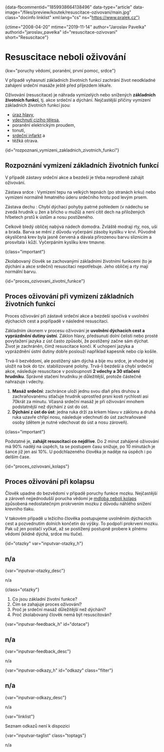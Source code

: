 
{data-fbcommentid="1859938664138496" data-type="article" data-image="/files/preview/koutek/resuscitace-ozivovani/main.jpg" class="docinfo linklist" xml:lang="cs" ns="https://www.pralek.cz"}

{ctime="2008-04-20" mtime="2019-11-14" author="Jaroslav Pavelka" authorid="jaroslav_pavelka" id="resuscitace-ozivovani" short="Resuscitace"}

# Resuscitace neboli oživování

<!-- generated attribute kw by user_udpatekw.sh on 2019-12-07, do not edit -->

{kw="poruchy vědomí, poranění, první pomoc, srdce"}

V případě vyhasnutí základních životních funkcí zachrání život neodkladné zahájení srdeční masáže ještě před příjezdem lékaře.

Oživování (resuscitace) je náhrada vymizelých nebo snížených **základních životních funkcí**, tj. akce srdeční a dýchání. Nejčastější příčiny vymizení základních životních funkcí jsou:

  * [úraz hlavy][1],
  * [vdechnutí cizího tělesa][2],
  * poranění elektrickým proudem,
  * tonutí,
  * [srdeční infarkt][3] a
  * těžká otrava.

{id="rozpoznani\_vymizeni\_zakladnich\_zivotnich\_funkci"}

## Rozpoznání vymizení základních životních funkcí

V případě zástavy srdeční akce a bezdeší je třeba neprodleně zahájit oživování.

Zástava srdce
:   Vymizení tepu na velkých tepnách (po stranách krku) nebo vymizení normálně hmatného úderu srdečního hrotu pod levým prsem.

Zástava dechu
:   Chybí dýchací pohyby patrné pohledem (v nádechu se zvedá hrudník u žen a břicho u mužů) a není cítit dech na přiložených hřbetech prstů k ústům a nosu postiženého.

Celkově bledý obličej nabývá nádech domodra. Zvláště modrají rty, nos, uši a brada. Barva se mění z důvodu vyčerpání zásoby kyslíku v krvi. Původně okysličená krev byla jasně červená a dávala přirozenou barvu sliznicím a prosvítala i kůží. Vyčerpáním kyslíku krev tmavne.

{class="important"}

Zkolabovaný člověk se zachovanými základními životními funkcemi (to je dýchání a akce srdeční) resuscitaci nepotřebuje. Jeho obličej a rty mají normální barvu.

{id="proces\_ozivovani\_zivotni_funkce"}

## Proces oživování při vymizení základních životních funkcí

Proces oživování při zástavě srdeční akce a bezdeší spočívá v uvolnění dýchacích cest a popřípadě v následné resuscitaci.

Základním úkonem v procesu oživování je **uvolnění dýchacích cest a vyprázdnění dutiny ústní**. Záklon hlavy, předsunutí dolní čelisti nebo prosté povytažení jazyka z úst často způsobí, že postižený začne sám dýchat. Život je zachráněn, čímž resuscitace končí. K uchopení jazyka a vyprázdnění ústní dutiny dobře poslouží například kapesník nebo cíp košile.

Trvá-li bezvědomí, ale postižený sám dýchá a bije mu srdce, je vhodné jej uložit na bok do tzv. stabilizované polohy. Trvá-li bezdeší a chybí srdeční akce, následuje resuscitace v posloupnosti **2 vdechy a 30 stlačení hrudníku**. Správné stačení hrudníku je důležitější, protože částečně nahrazuje i vdechy.

  1. **Masáž srdeční**: zachránce uloží jednu svou dlaň přes druhou a zachraňovanému stlačuje hrudník uprostřed prsní kosti rychlostí asi 70krát za minutu. Včasná srdeční masáž je při oživování mnohem podstatnější než dýchání z úst do úst.
  2. **Dýchání z úst do úst**: jedna ruka drží za krkem hlavu v záklonu a druhá ruka uzavře chřípí nosu, následuje vdechnutí do úst zachraňované osoby (dětem je nutné vdechovat do úst a nosu zároveň).

{class="important"}

Podstatné je, **zahájit resuscitaci co nejdříve**. Do 2 minut zahájené oživování má 90% naději na úspěch, ta se postupem času snižuje, po 10 minutách je šance již jen asi 10%. U podchlazeného člověka je naděje na úspěch i po delším čase.

{id="proces\_ozivovani\_kolaps"}

## Proces oživování při kolapsu

Člověk upadne do bezvědomí v případě poruchy funkce mozku. Nejčastější a zároveň nejjednodušší porucha vědomí je [mdloba neboli kolaps][4] způsobená nedostatečným prokrvením mozku z důvodu náhlého snížení krevního tlaku.

V takovém případě u ležícího člověka postupujeme uvolněním dýchacích cest a pozvednutím dolních končetin do výšky. To podpoří prokrvení mozku. Pak už jen postačí vyčkat, až se postižený postupně probere k plnému vědomí (klidně dýchá, srdce mu tluče).

{id="otazky" var="inputvar-otazky_h"}

## n/a

{var="inputvar-otazky_desc"}

n/a

{class="otazky"}

  1. Co jsou základní životní funkce?
  2. Čím se zahajuje proces oživování?
  3. Proč je srdeční masáž důležitější než dýchání?
  4. Proč zkolabovaný člověk nemá být resuscitován?

{var="inputvar-feedback_h" id="dotace"}

## n/a

{var="inputvar-feedback_desc"}

n/a

{var="inputvar-odkazy_h" id="odkazy" class="filter"}

## n/a

{var="inputvar-odkazy_desc"}

n/a

{var="linklist"}

Seznam odkazů není k dispozici

{var="inputvar-taglist" class="toptags"}

n/a

 [1]: otres_mozku
 [2]: kasel_a_typy_kasle
 [3]: srdecni_infarkt
 [4]: mdloba_neboli_kolaps

